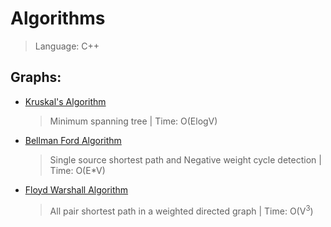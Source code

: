 # Algorithms
  >Language: C++

## Graphs: 
* [Kruskal's Algorithm](https://github.com/KhushiPrerak/DS-Algo/blob/master/Kruskal's%20Algorithm.cpp)
  > Minimum spanning tree |
  > Time: O(ElogV)
* [Bellman Ford Algorithm](https://github.com/KhushiPrerak/DS-Algo/blob/master/Bellman%20Ford.cpp)
  > Single source shortest path and Negative weight cycle detection |
  > Time: O(E*V) 
* [Floyd Warshall Algorithm](https://github.com/KhushiPrerak/DS-Algo/blob/master/Floyd%20Warshall.cpp)
  > All pair shortest path in a weighted directed graph |
  > Time: O(V<sup>3</sup>)
